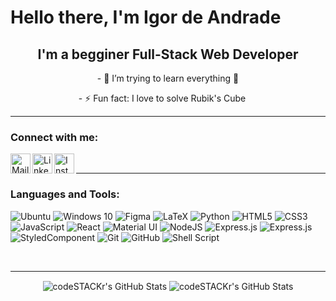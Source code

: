 # Hello there, I'm Igor de Andrade 

<h2 align="center"> 
I'm a begginer Full-Stack Web Developer
</h2 >
<p align="center">
- 🌱 I’m trying to learn everything 🤣
</p>
<p align="center">
- ⚡ Fun fact: I love to solve Rubik's Cube
<img  width="15" height="15" src="https://user-images.githubusercontent.com/21049910/110878670-60883800-82ba-11eb-96c5-7a0ad3b7adb3.png">
</p>

---

### Connect with me:

<a href="mailto:ig.vp@hotmail.com"><img align="left" alt="Mail" width="32px" src="https://user-images.githubusercontent.com/21049910/110874192-18651780-82b2-11eb-95bd-f042a1b9856f.png" /> </a>
  
<a href="https://www.linkedin.com/in/igor-andrade-4344b8136/"><img align="left" alt="LinkedIn" width="32px" src="https://user-images.githubusercontent.com/21049910/110874234-27e46080-82b2-11eb-9c82-50d8e24a5d97.png" /></a>

<a href="https://www.instagram.com/grande_igor/"><img align="left" alt="Instagram" width="32px" src="https://user-images.githubusercontent.com/21049910/110880749-dc37b400-82bd-11eb-9200-c6849a15899b.png" /></a>

<br/>

---

### Languages and Tools:
<p>
<img alt="Ubuntu" src="https://img.shields.io/badge/Ubuntu-E95420?style=for-the-badge&logo=ubuntu&logoColor=white" />
<img alt="Windows 10" src="https://img.shields.io/badge/Windows-0078D6?style=for-the-badge&logo=windows&logoColor=white" />
<img alt="Figma" src="https://img.shields.io/badge/figma%20-%23F24E1E.svg?&style=for-the-badge&logo=figma&logoColor=white"/>
<img alt="LaTeX" src="https://img.shields.io/badge/latex%20-%23008080.svg?&style=for-the-badge&logo=latex&logoColor=white"/>
<img alt="Python" src="https://img.shields.io/badge/python%20-%2314354C.svg?&style=for-the-badge&logo=python&logoColor=white"/>
<img alt="HTML5" src="https://img.shields.io/badge/html5%20-%23E34F26.svg?&style=for-the-badge&logo=html5&logoColor=white"/>
<img alt="CSS3" src="https://img.shields.io/badge/css3%20-%231572B6.svg?&style=for-the-badge&logo=css3&logoColor=white"/>
<img alt="JavaScript" src="https://img.shields.io/badge/javascript%20-%23323330.svg?&style=for-the-badge&logo=javascript&logoColor=%23F7DF1E"/>
<img alt="React" src="https://img.shields.io/badge/react%20-%2320232a.svg?&style=for-the-badge&logo=react&logoColor=%2361DAFB"/>
<img alt="Material UI" src="https://img.shields.io/badge/material%20ui%20-%230081CB.svg?&style=for-the-badge&logo=material-ui&logoColor=white"/>
<img alt="NodeJS" src="https://img.shields.io/badge/node.js%20-%2343853D.svg?&style=for-the-badge&logo=node.js&logoColor=white"/>
<img alt="Express.js" src="https://img.shields.io/badge/express.js%20-%23404d59.svg?&style=for-the-badge"/>
<img alt="Express.js" src="https://img.shields.io/badge/formik%20-%23404d59.svg?&style=for-the-badge"/>
<img alt="StyledComponent" src="https://img.shields.io/badge/StyledComponent%20-%23404d59.svg?&style=for-the-badge"/>
<img alt="Git" src="https://img.shields.io/badge/git%20-%23F05033.svg?&style=for-the-badge&logo=git&logoColor=white"/>
<img alt="GitHub" src="https://img.shields.io/badge/github%20-%23121011.svg?&style=for-the-badge&logo=github&logoColor=white"/>
<img alt="Shell Script" src="https://img.shields.io/badge/shell_script%20-%23121011.svg?&style=for-the-badge&logo=gnu-bash&logoColor=white"/>
</p>
<br />

---

<p align="center">
  <img align="center" alt="codeSTACKr's GitHub Stats" src="https://github-readme-stats.codestackr.vercel.app/api?username=andradeigor&show_icons=true&hide_border=true&theme=radical" />
  <img align="center" alt="codeSTACKr's GitHub Stats" src="https://github-readme-stats.vercel.app/api/top-langs/?username=andradeigor&show_icons=true&hide_border=true&theme=radical" />

</p>
